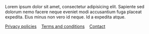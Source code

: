 <!-- material icons -->
<link rel="stylesheet" href="https://fonts.googleapis.com/icon?family=Material+Icons" />
<go-footer
  links="[
{
  label: 'Features',
  url: '#',
  icon: 'star',
  children: [
    {
      label: 'Home',
      url: '#',
      icon: 'home'
    },
    {
      label: 'About',
      url: '#',
      icon: 'info'
    },
    {
      label: 'Contact',
      url: '#',
      icon: 'contact_mail'
    }
  ]
},
{
  label: 'Get involved',
  url: '#',
  children: [
    {
      label: 'Bug report',
      url: '#',
    },
    {
      label: 'Feature request',
      url: '#',
    },
    {
      label: 'Development guide',
      url: '#',
    },
  ],
},
{
  label: 'Community',
  icon: 'people',
  children: [
    {
      label: 'Discord',
      url: 'https://discord.gg/g7cuQAdPfS',
      linkAttr: {
        target: '_blank',
        rel: 'noopener noreferrer'
      }
    },
    {
      label: 'Twitter',
      url: 'https://twitter.com/go-components',
      linkAttr: {
        target: '_blank',
        rel: 'noopener noreferrer'
      }
    },
  ],
},
]"
>
  <div slot="copyright">
    Lorem ipsum dolor sit amet, consectetur adipisicing elit. Sapiente sed dolorum nemo facere neque eveniet modi accusantium fuga placeat expedita. Eius minus
    non vero id neque. Id a expedita atque.
  </div>

  <div slot="footer-bottom">
    <style>
      .link-list {
        display: flex;
        list-style: none;
        padding: 0;
        gap: 1rem;
        font-size: var(--go-size--1);
      }
    </style>
    <ul class="link-list">
      <li>
        <a href="#">Privacy policies</a>
      </li>
      <li>
        <a href="#">Terms and conditions</a>
      </li>
      <li>
        <a href="#">Contact</a>
      </li>
    </ul>
  </div>
</go-footer>
